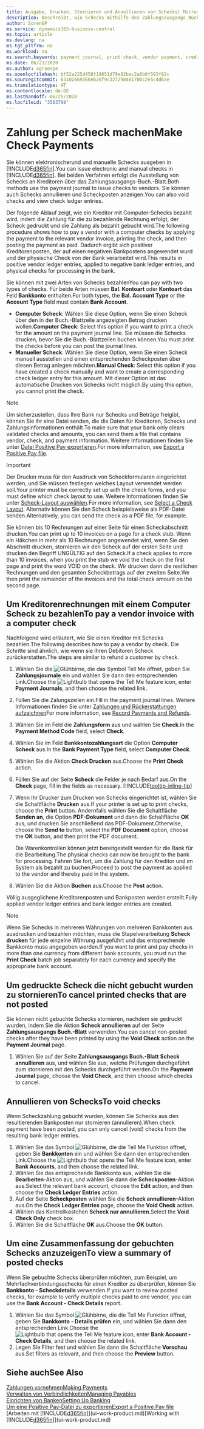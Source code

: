 ```yaml
---
title: Ausgabe, Drucken, Stornieren und Annullieren von Schecks| Microsoft Docs
description: Beschreibt, wie Schecks mithilfe des Zahlungsausgangs Buch.-Blattes, ausgegeben, gedruckt oder annulliert werden oder wie Check-Sachposteneinträge in Business Central angezeigt werden.
author: SorenGP
ms.service: dynamics365-business-central
ms.topic: article
ms.devlang: na
ms.tgt_pltfrm: na
ms.workload: na
ms.search.keywords: payment journal, print check, vendor payment, creditor, debt, balance due, AP
ms.date: 06/23/2020
ms.author: sgroespe
ms.openlocfilehash: bf52a225d458f19651d79e82bac2a6b0f593f82c
ms.sourcegitcommit: 63102669366eb26f9c32729848170bc2e5c4d6ae
ms.translationtype: HT
ms.contentlocale: de-DE
ms.lasthandoff: 06/25/2020
ms.locfileid: "3503798"
---
```

# <a name="make-check-payments"></a><span data-ttu-id="c89d1-103">Zahlung per Scheck machen</span><span class="sxs-lookup"><span data-stu-id="c89d1-103">Make Check Payments</span></span>

<span data-ttu-id="c89d1-104">Sie können elektronischerund und manuelle Schecks ausgeben in [!INCLUDE[d365fin](includes/d365fin_md.md)].</span><span class="sxs-lookup"><span data-stu-id="c89d1-104">You can issue electronic and manual checks in [!INCLUDE[d365fin](includes/d365fin_md.md)].</span></span> <span data-ttu-id="c89d1-105">Bei beiden Verfahren erfolgt die Ausstellung von Schecks an Kreditoren über das Zahlungsausgangs-Buch.-Blatt.</span><span class="sxs-lookup"><span data-stu-id="c89d1-105">Both methods use the payment journal to issue checks to vendors.</span></span> <span data-ttu-id="c89d1-106">Sie können auch Schecks annullieren und Scheckposten anzeigen.</span><span class="sxs-lookup"><span data-stu-id="c89d1-106">You can also void checks and view check ledger entries.</span></span>

<span data-ttu-id="c89d1-107">Der folgende Ablauf zeigt, wie ein Kreditor mit Computer-Schecks bezahlt wird, indem die Zahlung für die zu bezahlende Rechnung erfolgt, der Scheck gedruckt und die Zahlung als bezahlt gebucht wird.</span><span class="sxs-lookup"><span data-stu-id="c89d1-107">The following procedure shows how to pay a vendor with a computer checks by applying the payment to the relevant vendor invoice, printing the check, and then posting the payment as paid.</span></span> <span data-ttu-id="c89d1-108">Dadurch ergibt sich positiver Kreditorenposten, der auf einen negativen Bankpostens angewendet wurd und der physische Check von der Bank verarbeitet wird.</span><span class="sxs-lookup"><span data-stu-id="c89d1-108">This results in positive vendor ledger entries, applied to negative bank ledger entries, and physical checks for processing in the bank.</span></span>

<span data-ttu-id="c89d1-109">Sie können mit zwei Arten von Schecks bezahlen</span><span class="sxs-lookup"><span data-stu-id="c89d1-109">You can pay with two types of checks.</span></span> <span data-ttu-id="c89d1-110">Für beide Arten müssen **Bal. Kontoart** oder **Kontoart** das Feld **Bankkonto** enthalten.</span><span class="sxs-lookup"><span data-stu-id="c89d1-110">For both types, the **Bal. Account Type** or the **Account Type** field must contain **Bank Account**.</span></span>

- <span data-ttu-id="c89d1-111">**Computer Scheck**: Wählen Sie diese Option, wenn Sie einen Scheck über den in der Buch.-Blattzeile angezeigten Betrag drucken wollen.</span><span class="sxs-lookup"><span data-stu-id="c89d1-111">**Computer Check**: Select this option if you want to print a check for the amount on the payment journal line.</span></span> <span data-ttu-id="c89d1-112">Sie müssen die Schecks drucken, bevor Sie die Buch.-Blattzeilen buchen können.</span><span class="sxs-lookup"><span data-stu-id="c89d1-112">You must print the checks before you can post the journal lines.</span></span>
- <span data-ttu-id="c89d1-113">**Manueller Scheck**: Wählen Sie diese Option, wenn Sie einen Scheck manuell ausstellen und einen entsprechenden Scheckposten über diesen Betrag anlegen möchten.</span><span class="sxs-lookup"><span data-stu-id="c89d1-113">**Manual Check**: Select this option if you have created a check manually and want to create a corresponding check ledger entry for this amount.</span></span> <span data-ttu-id="c89d1-114">Mit dieser Option ist das automatische Drucken von Schecks nicht möglich.</span><span class="sxs-lookup"><span data-stu-id="c89d1-114">By using this option, you cannot print the check.</span></span>

> [!NOTE]  
> <span data-ttu-id="c89d1-115">Um sicherzustellen, dass Ihre Bank nur Schecks und Beträge freigibt, können Sie ihr eine Datei senden, die die Daten für Kreditoren, Schecks und Zahlungsinformationen enthält.</span><span class="sxs-lookup"><span data-stu-id="c89d1-115">To make sure that your bank only clears validated checks and amounts, you can send them a file that contains vendor, check, and payment information.</span></span> <span data-ttu-id="c89d1-116">Weitere Informationen finden Sie unter [Datei Positive Pay exportieren](finance-how-positive-pay.md).</span><span class="sxs-lookup"><span data-stu-id="c89d1-116">For more information, see [Export a Positive Pay file](finance-how-positive-pay.md).</span></span>

> [!IMPORTANT]
> <span data-ttu-id="c89d1-117">Der Drucker muss für den Ausdruck von Scheckformularen eingerichtet werden, und Sie müssen festlegen welches Layout verwendet werden soll.</span><span class="sxs-lookup"><span data-stu-id="c89d1-117">Your printer must be correctly set up with the check forms, and you must define which check layout to use.</span></span> <span data-ttu-id="c89d1-118">Weitere Informationen finden Sie unter [Scheck-Layout auswählen](finance-how-define-check-layouts.md).</span><span class="sxs-lookup"><span data-stu-id="c89d1-118">For more information, see [Select a Check Layout](finance-how-define-check-layouts.md).</span></span> <span data-ttu-id="c89d1-119">Alternativ können Sie den Scheck beispielsweise als PDF-Datei senden.</span><span class="sxs-lookup"><span data-stu-id="c89d1-119">Alternatively, you can send the check as a PDF file, for example.</span></span>  

<span data-ttu-id="c89d1-120">Sie können bis 10 Rechnungen auf einer Seite für einen Scheckabschnitt drucken.</span><span class="sxs-lookup"><span data-stu-id="c89d1-120">You can print up to 10 invoices on a page for a check stub.</span></span> <span data-ttu-id="c89d1-121">Wenn ein Häkchen in mehr als 10 Rechnungen angewendet wird, wenn Sie den Abschnitt drucken, stornieren wir den Scheck auf der ersten Seite und drucken den Begriff UNGÜLTIG auf den Scheck.</span><span class="sxs-lookup"><span data-stu-id="c89d1-121">If a check applies to more than 10 invoices, when you print the stub we void the check on the first page and print the word VOID on the check.</span></span> <span data-ttu-id="c89d1-122">Wir drucken dann die restlichen Rechnungen und den gesamten Scheckbetrags auf der zweiten Seite.</span><span class="sxs-lookup"><span data-stu-id="c89d1-122">We then print the remainder of the invoices and the total check amount on the second page.</span></span>

## <a name="to-pay-a-vendor-invoice-with-a-computer-check"></a><span data-ttu-id="c89d1-123">Um Kreditorenrechnungen mit einem Computer Scheck zu bezahlen</span><span class="sxs-lookup"><span data-stu-id="c89d1-123">To pay a vendor invoice with a computer check</span></span>
<span data-ttu-id="c89d1-124">Nachfolgend wird erläutert, wie Sie einen Kreditor mit Schecks bezahlen.</span><span class="sxs-lookup"><span data-stu-id="c89d1-124">The following describes how to pay a vendor by check.</span></span> <span data-ttu-id="c89d1-125">Die Schritte sind ähnlich, wie wenn sie Ihren Debitoren Scheck zurückerstatten.</span><span class="sxs-lookup"><span data-stu-id="c89d1-125">The steps are similar to refund a customer by check.</span></span>

1. <span data-ttu-id="c89d1-126">Wählen Sie die ![Glühbirne, die das Symbol Tell Me öffnet](media/ui-search/search_small.png "Sagen Sie mir, was Sie tun wollen"), geben Sie **Zahlungsjournale** ein und wählen Sie dann den entsprechenden Link.</span><span class="sxs-lookup"><span data-stu-id="c89d1-126">Choose the ![Lightbulb that opens the Tell Me feature](media/ui-search/search_small.png "Tell me what you want to do") icon, enter **Payment Journals**, and then choose the related link.</span></span>
2. <span data-ttu-id="c89d1-127">Füllen Sie die Zalungszeilen ein.</span><span class="sxs-lookup"><span data-stu-id="c89d1-127">Fill in the payment journal lines.</span></span> <span data-ttu-id="c89d1-128">Weitere Informationen finden Sie unter [Zahlungen und Rückerstattungen aufzeichnen](payables-how-post-payments-refunds.md)</span><span class="sxs-lookup"><span data-stu-id="c89d1-128">For more information, see [Record Payments and Refunds](payables-how-post-payments-refunds.md).</span></span>
3. <span data-ttu-id="c89d1-129">Wählen Sie im Feld die **Zahlungsform** aus und wählen Sie **Check**.</span><span class="sxs-lookup"><span data-stu-id="c89d1-129">In the **Payment Method Code** field, select **Check**.</span></span>
4. <span data-ttu-id="c89d1-130">Wählen Sie im Feld **Bankkontozahlungsart** die Option **Computer Scheck** aus.</span><span class="sxs-lookup"><span data-stu-id="c89d1-130">In the **Bank Payment Type** field, select **Computer Check**.</span></span>
5. <span data-ttu-id="c89d1-131">Wählen Sie die Aktion **Check Drucken** aus.</span><span class="sxs-lookup"><span data-stu-id="c89d1-131">Choose the **Print Check** action.</span></span>
6. <span data-ttu-id="c89d1-132">Füllen Sie auf der Seite **Scheck** die Felder je nach Bedarf aus.</span><span class="sxs-lookup"><span data-stu-id="c89d1-132">On the **Check** page, fill in the fields as necessary.</span></span> [!INCLUDE[tooltip-inline-tip](includes/tooltip-inline-tip_md.md)]
7. <span data-ttu-id="c89d1-133">Wenn Ihr Drucker zum Drucken von Schecks eingerichtet ist, wählen Sie die Schaltfläche **Drucken** aus.</span><span class="sxs-lookup"><span data-stu-id="c89d1-133">If your printer is set up to print checks, choose the **Print** button.</span></span> <span data-ttu-id="c89d1-134">Andernfalls wählen Sie die Schaltfläche **Senden an**, die Option **PDF-Dokument** und dann die Schaltfläche **OK** aus, und drucken Sie anschließend das PDF-Dokument.</span><span class="sxs-lookup"><span data-stu-id="c89d1-134">Otherwise, choose the **Send to** button, select the **PDF Document** option, choose the **OK** button, and then print the PDF document.</span></span>

    <span data-ttu-id="c89d1-135">Die Warenkontrollen können jetzt bereitgestellt werden für die Bank für die Bearbeitung.</span><span class="sxs-lookup"><span data-stu-id="c89d1-135">The physical checks can now be brought to the bank for processing.</span></span> <span data-ttu-id="c89d1-136">Fahren Sie fort, um die Zahlung für den Kreditor und im System als bezahlt zu buchen.</span><span class="sxs-lookup"><span data-stu-id="c89d1-136">Proceed to post the payment as applied to the vendor and thereby paid in the system.</span></span>
8. <span data-ttu-id="c89d1-137">Wählen Sie die Aktion **Buchen** aus.</span><span class="sxs-lookup"><span data-stu-id="c89d1-137">Choose the **Post** action.</span></span>

<span data-ttu-id="c89d1-138">Völlig ausgeglichene Kreditorenposten und Bankposten werden erstellt.</span><span class="sxs-lookup"><span data-stu-id="c89d1-138">Fully applied vendor ledger entries and bank ledger entries are created.</span></span>

> [!NOTE]  
> <span data-ttu-id="c89d1-139">Wenn Sie Schecks in mehreren Währungen von mehreren Bankkonten aus ausdrucken und bezahlen möchten, muss die Stapelverarbeitung **Scheck drucken** für jede einzelne Währung ausgeführt und das entsprechende Bankkonto muss angegeben werden.</span><span class="sxs-lookup"><span data-stu-id="c89d1-139">If you want to print and pay checks in more than one currency from different bank accounts, you must run the **Print Check** batch job separately for each currency and specify the appropriate bank account.</span></span>

## <a name="to-cancel-printed-checks-that-are-not-posted"></a><span data-ttu-id="c89d1-140">Um gedruckte Scheck die nicht gebucht wurden zu stornieren</span><span class="sxs-lookup"><span data-stu-id="c89d1-140">To cancel printed checks that are not posted</span></span>
<span data-ttu-id="c89d1-141">Sie können nicht gebuchte Schecks stornieren, nachdem sie gedruckt wurden, indem Sie die Aktion **Scheck annullieren** auf der Seite **Zahlungsausgangs Buch.-Blatt** verwenden.</span><span class="sxs-lookup"><span data-stu-id="c89d1-141">You can cancel non-posted checks after they have been printed by using the **Void Check** action on the **Payment Journal** page.</span></span>

1. <span data-ttu-id="c89d1-142">Wählen Sie auf der Seite **Zahlungsausgangs Buch.-Blatt** **Scheck annullieren** aus, und wählen Sie aus, welche Prüfungen durchgeführt zum stornieren mit den Schecks durchgeführt werden.</span><span class="sxs-lookup"><span data-stu-id="c89d1-142">On the **Payment Journal** page, choose the **Void Check**, and then choose which checks to cancel.</span></span>

## <a name="to-void-checks"></a><span data-ttu-id="c89d1-143">Annullieren von Schecks</span><span class="sxs-lookup"><span data-stu-id="c89d1-143">To void checks</span></span>
<span data-ttu-id="c89d1-144">Wenn Scheckzahlung gebucht wurden, können Sie Schecks aus den resultierenden Bankposten nur stornieren (annulieren).</span><span class="sxs-lookup"><span data-stu-id="c89d1-144">When check payment have been posted, you can only cancel (void) checks from the resulting bank ledger entries.</span></span>

1. <span data-ttu-id="c89d1-145">Wählen Sie das Symbol ![Glühbirne, die die Tell Me Funktion öffnet](media/ui-search/search_small.png "Sagen Sie mir, was Sie tun wollen"), geben Sie **Bankkonten** ein und wählen Sie dann den entsprechenden Link.</span><span class="sxs-lookup"><span data-stu-id="c89d1-145">Choose the ![Lightbulb that opens the Tell Me feature](media/ui-search/search_small.png "Tell me what you want to do") icon, enter **Bank Accounts**, and then choose the related link.</span></span>
2. <span data-ttu-id="c89d1-146">Wählen Sie das entsprechende Bankkonto aus, wählen Sie die **Bearbeiten**-Aktion aus, und wählen Sie dann die **Scheckposten**-Aktion aus.</span><span class="sxs-lookup"><span data-stu-id="c89d1-146">Select the relevant bank account, choose the **Edit** action, and then choose the **Check Ledger Entries** action.</span></span>
3. <span data-ttu-id="c89d1-147">Auf der Seite **Scheckposten** wählen Sie die **Scheck annullieren**-Aktion aus.</span><span class="sxs-lookup"><span data-stu-id="c89d1-147">On the **Check Ledger Entries** page, choose the **Void Check** action.</span></span>
4. <span data-ttu-id="c89d1-148">Wählen das Kontrollkästchen **Scheck nur annullieren**.</span><span class="sxs-lookup"><span data-stu-id="c89d1-148">Select the **Void Check Only** check box.</span></span>
5. <span data-ttu-id="c89d1-149">Wählen Sie die Schaltfläche **OK** aus.</span><span class="sxs-lookup"><span data-stu-id="c89d1-149">Choose the **OK** button.</span></span>

## <a name="to-view-a-summary-of-posted-checks"></a><span data-ttu-id="c89d1-150">Um eine Zusammenfassung der gebuchten Schecks anzuzeigen</span><span class="sxs-lookup"><span data-stu-id="c89d1-150">To view a summary of posted checks</span></span>
<span data-ttu-id="c89d1-151">Wenn Sie gebuchte Schecks überprüfen möchten, zum Beispiel, um Mehrfachverbindungsschecks für einen Kreditor zu überprüfen, können Sie **Bankkonto - Scheckdetails** verwenden.</span><span class="sxs-lookup"><span data-stu-id="c89d1-151">If you want to review posted checks, for example to verify multiple checks paid to one vendor, you can use the **Bank Account - Check Details** report.</span></span>
1. <span data-ttu-id="c89d1-152">Wählen Sie das Symbol ![Glühbirne, die die Tell Me Funktion öffnet](media/ui-search/search_small.png "Tell Me-Funktion"), geben Sie **Bankkonto - Details prüfen** ein, und wählen Sie dann den entsprechenden Link.</span><span class="sxs-lookup"><span data-stu-id="c89d1-152">Choose the ![Lightbulb that opens the Tell Me feature](media/ui-search/search_small.png "Tell me what you want to do") icon, enter **Bank Account - Check Details**, and then choose the related link.</span></span>
2. <span data-ttu-id="c89d1-153">Legen Sie Filter fest und wählen Sie dann die Schaltfläche **Vorschau** aus.</span><span class="sxs-lookup"><span data-stu-id="c89d1-153">Set filters as relevant, and then choose the **Preview** button.</span></span>

## <a name="see-also"></a><span data-ttu-id="c89d1-154">Siehe auch</span><span class="sxs-lookup"><span data-stu-id="c89d1-154">See Also</span></span>
[<span data-ttu-id="c89d1-155">Zahlungen vornehmen</span><span class="sxs-lookup"><span data-stu-id="c89d1-155">Making Payments</span></span>](payables-make-payments.md)  
[<span data-ttu-id="c89d1-156">Verwalten von Verbindlichkeiten</span><span class="sxs-lookup"><span data-stu-id="c89d1-156">Managing Payables</span></span>](payables-manage-payables.md)  
[<span data-ttu-id="c89d1-157">Einrichten von Banken</span><span class="sxs-lookup"><span data-stu-id="c89d1-157">Setting Up Banking</span></span>](bank-setup-banking.md)  
[<span data-ttu-id="c89d1-158">Um eine Positive Pay-Datei zu exportieren</span><span class="sxs-lookup"><span data-stu-id="c89d1-158">Export a Positive Pay file</span></span>](finance-how-positive-pay.md)  
<span data-ttu-id="c89d1-159">[Arbeiten mit [!INCLUDE[d365fin](includes/d365fin_md.md)]](ui-work-product.md)</span><span class="sxs-lookup"><span data-stu-id="c89d1-159">[Working with [!INCLUDE[d365fin](includes/d365fin_md.md)]](ui-work-product.md)</span></span>  
